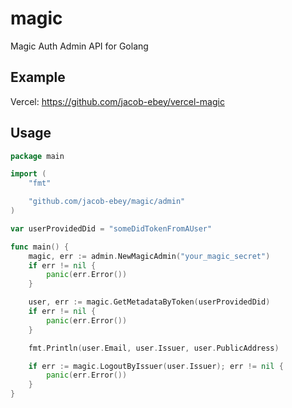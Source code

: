 # magic
Magic Auth Admin API for Golang

## Example

Vercel: https://github.com/jacob-ebey/vercel-magic

## Usage

```go
package main

import (
	"fmt"

	"github.com/jacob-ebey/magic/admin"
)

var userProvidedDid = "someDidTokenFromAUser"

func main() {
	magic, err := admin.NewMagicAdmin("your_magic_secret")
	if err != nil {
		panic(err.Error())
	}

	user, err := magic.GetMetadataByToken(userProvidedDid)
	if err != nil {
		panic(err.Error())
	}

	fmt.Println(user.Email, user.Issuer, user.PublicAddress)

	if err := magic.LogoutByIssuer(user.Issuer); err != nil {
		panic(err.Error())
	}
}

```
